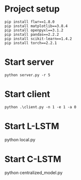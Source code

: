 # Project setup
```
pip install flwr==1.8.0
pip install matplotlib==3.8.4
pip install openpyxl==3.1.2
pip install pandas==2.2.2
pip install scikit-learn==1.4.2
pip install torch==2.2.1
```

# Start server
```
python server.py -r 5
```

# Start client
```
python .\client.py -n 1 -e 1 -a 0
```


# Start L-LSTM
python local.py

# Start C-LSTM
python centralized_model.py
